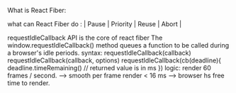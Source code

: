 What is React Fiber: 

what can React Fiber do :  | Pause | Priority | Reuse | Abort |

requestIdleCallback API is the core of react fiber
    The window.requestIdleCallback() method queues a function to be called during a browser's idle periods. 
    syntax: requestIdleCallback(callback)
            requestIdleCallback(callback, options)
            requestIdleCallback(cb(deadline){
                deadline.timeRemaining() // returned value is in ms
            })
    logic:  render 60 frames / second. --> smooth 
            per frame render < 16 ms --> browser hs free time to render. 

